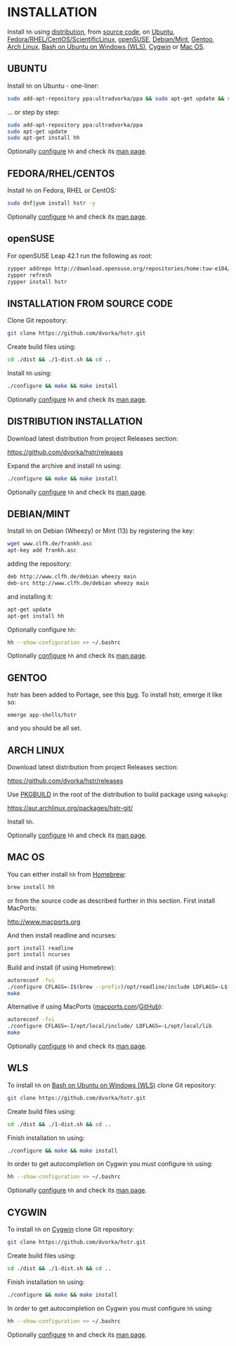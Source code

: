 INSTALLATION
============
Install `hh` using [distribution](#distribution-installation),
from [source code](#installation-from-source-code), on [Ubuntu](#ubuntu),
[Fedora/RHEL/CentOS/ScientificLinux](#fedorarhelcentos), [openSUSE](#opensuse), [Debian/Mint](#debianmint),
[Gentoo](#gentoo), [Arch Linux](#arch-linux), [Bash on Ubuntu on Windows (WLS)](#wls), [Cygwin](#cygwin) or [Mac OS](#mac-os).


UBUNTU
------
Install `hh` on Ubuntu - one-liner:
```bash
sudo add-apt-repository ppa:ultradvorka/ppa && sudo apt-get update && sudo apt-get install hh && hh --show-configuration >> ~/.bashrc
```
... or step by step:
```bash
sudo add-apt-repository ppa:ultradvorka/ppa
sudo apt-get update
sudo apt-get install hh
```
Optionally [configure](CONFIGURATION.md) `hh` and check its [man page](README.md#documentation).


FEDORA/RHEL/CENTOS
------------------
Install `hh` on Fedora, RHEL or CentOS:

```bash
sudo dnf|yum install hstr -y
```
Optionally [configure](CONFIGURATION.md) `hh` and check its [man page](README.md#documentation).


openSUSE
--------
For openSUSE Leap 42.1 run the following as root:

```bash
zypper addrepo http://download.opensuse.org/repositories/home:tuw-e184/openSUSE_Leap_42.1/home:tuw-e184.repo
zypper refresh
zypper install hstr
```


INSTALLATION FROM SOURCE CODE
-----------------------------
Clone Git repository:
```bash
git clone https://github.com/dvorka/hstr.git
```
Create build files using:
```bash
cd ./dist && ./1-dist.sh && cd ..
```
Install `hh` using:
```bash
./configure && make && make install
```
Optionally [configure](CONFIGURATION.md) `hh` and check its [man page](README.md#documentation).


DISTRIBUTION INSTALLATION
-------------------------
Download latest distribution from project Releases section:

https://github.com/dvorka/hstr/releases

Expand the archive and install `hh` using:
```bash
./configure && make && make install
```
Optionally [configure](CONFIGURATION.md) `hh` and check its [man page](README.md#documentation).


DEBIAN/MINT
-----------
Install `hh` on Debian (Wheezy) or Mint (13) by registering the key:
```bash
wget www.clfh.de/frankh.asc
apt-key add frankh.asc
```
adding the repository:
```bash
deb http://www.clfh.de/debian wheezy main
deb-src http://www.clfh.de/debian wheezy main
```
and installing it:
```bash
apt-get update
apt-get install hh
```
Optionally configure `hh`:
```bash
hh --show-configuration >> ~/.bashrc
```
Optionally [configure](CONFIGURATION.md) `hh` and check its [man page](README.md#documentation).


GENTOO
------
hstr has been added to Portage, see this [bug](https://bugs.gentoo.org/show_bug.cgi?id=527122).
To install hstr, emerge it like so:
```
emerge app-shells/hstr
```
and you should be all set.


ARCH LINUX
----------
Download latest distribution from project Releases section:

https://github.com/dvorka/hstr/releases

Use [PKGBUILD](https://wiki.archlinux.org/index.php/PKGBUILD) in the root of the distribution to build package using `makepkg`:

https://aur.archlinux.org/packages/hstr-git/

Install `hh`.

Optionally [configure](CONFIGURATION.md) `hh` and check its [man page](README.md#documentation).


MAC OS
------
You can either install `hh` from [Homebrew](http://brew.sh/):

```bash
brew install hh
```

or from the source code as described further in this section. First install MacPorts:

   http://www.macports.org

And then install readline and ncurses:

```
port install readline
port install ncurses
```

Build and install (if using Homebrew):
```bash
autoreconf -fvi
./configure CFLAGS=-I$(brew --prefix)/opt/readline/include LDFLAGS=-L$(brew --prefix)/opt/readline/lib
make
```

Alternative if using MacPorts ([macports.com](https://www.macports.org/ports.php?by=name&substr=hstr)/[GitHub](https://github.com/macports/macports-ports/blob/master/shells/hstr/Portfile)):
```bash
autoreconf -fvi
./configure CFLAGS=-I/opt/local/include/ LDFLAGS=-L/opt/local/lib
make
```

Optionally [configure](CONFIGURATION.md) `hh` and check its [man page](README.md#documentation).


WLS
---
To install `hh` on [Bash on Ubuntu on Windows (WLS)](https://msdn.microsoft.com/en-us/commandline/wsl/about) clone Git repository:
```bash
git clone https://github.com/dvorka/hstr.git
```
Create build files using:
```bash
cd ./dist && ./1-dist.sh && cd ..
```
Finish installation `hh` using:
```bash
./configure && make && make install
```
In order to get autocompletion on Cygwin you must configure `hh` using:
```bash
hh --show-configuration >> ~/.bashrc
```
Optionally [configure](CONFIGURATION.md) `hh` and check its [man page](README.md#documentation).



CYGWIN
------
To install `hh` on [Cygwin](https://www.cygwin.com) clone Git repository:
```bash
git clone https://github.com/dvorka/hstr.git
```
Create build files using:
```bash
cd ./dist && ./1-dist.sh && cd ..
```
Finish installation `hh` using:
```bash
./configure && make && make install
```
In order to get autocompletion on Cygwin you must configure `hh` using:
```bash
hh --show-configuration >> ~/.bashrc
```
Optionally [configure](CONFIGURATION.md) `hh` and check its [man page](README.md#documentation).
